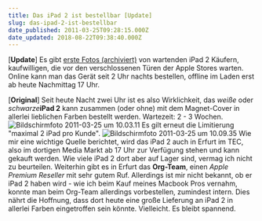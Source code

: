 ```yaml
---
title: Das iPad 2 ist bestellbar [Update]
slug: das-ipad-2-ist-bestellbar
date_published: 2011-03-25T09:28:15.000Z
date_updated: 2018-08-22T09:38:40.000Z
---
```


[**Update**] Es gibt [erste Fotos (archiviert)](http://web.archive.org/web/20110326230527/http://www.macerkopf.de:80/ipad-2-erste-warteschlangen-vor-den-apple-retail-stores-03189.html) von wartenden iPad 2 Käufern, kaufwilligen, die vor den verschlossenen Türen der Apple Stores warten. Online kann man das Gerät seit 2 Uhr nachts bestellen, offline im Laden erst ab heute Nachmittag 17 Uhr.

[**Original**] Seit heute Nacht zwei Uhr ist es also Wirklichkeit, das *weiße* oder *schwarze***iPad 2** kann zusammen (oder ohne) mit dem Magnet-Cover in allerlei lieblichen Farben bestellt werden. Wartezeit: 2 - 3 Wochen.
![Bildschirmfoto 2011-03-25 um 10.03.11](//picdump.thafaker.de/2011/03/Bildschirmfoto-2011-03-25-um-10.03.11-580x217.png)
Es gilt erneut die Limitierung "maximal 2 iPad pro Kunde".
![Bildschirmfoto 2011-03-25 um 10.09.35](//picdump.thafaker.de/2011/03/Bildschirmfoto-2011-03-25-um-10.09.35.png)
Wie mir eine wichtige Quelle berichtet, wird das iPad 2 auch in Erfurt im TEC, also im dortigen Media Markt ab 17 Uhr zur Verfügung stehen und kann gekauft werden. Wie viele iPad 2 dort aber auf Lager sind, vermag ich nicht zu beurteilen. Weiterhin gibt es in Erfurt das **Org-Team**, einen *Apple Premium Reseller* mit sehr gutem Ruf. Allerdings ist mir nicht bekannt, ob er iPad 2 haben wird - wie ich beim Kauf meines Macbook Pros vernahm, konnte man beim Org-Team allerdings vorbestellen, zumindest intern. Dies nährt die Hoffnung, dass dort heute eine große Lieferung an iPad 2 in allerlei Farben eingetroffen sein könnte. Vielleicht. Es bleibt spannend.
